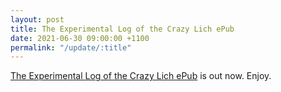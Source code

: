 ```yaml
---
layout: post
title: The Experimental Log of the Crazy Lich ePub
date: 2021-06-30 09:00:00 +1100
permalink: "/update/:title"
---
```

[The Experimental Log of the Crazy Lich ePub](/the-experimental-log-of-the-crazy-lich) is out now. Enjoy.
